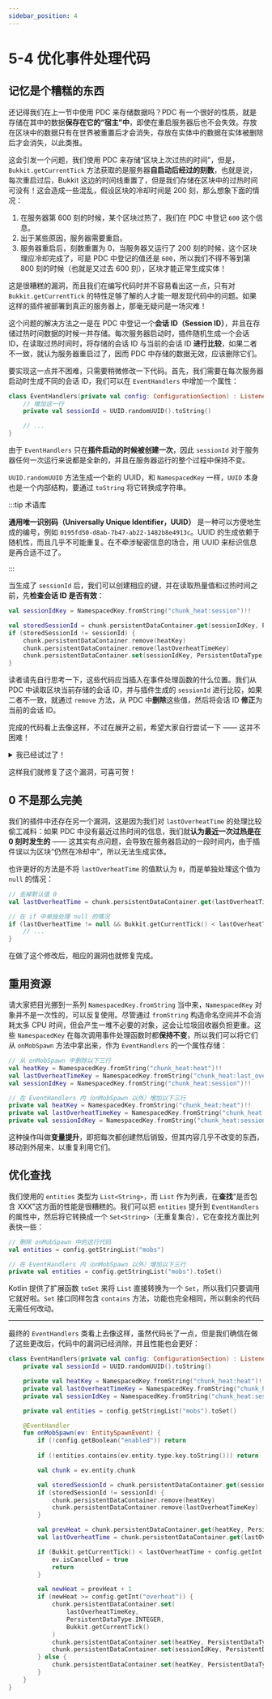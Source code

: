 ```yaml
---
sidebar_position: 4
---
```


# 5-4 优化事件处理代码

## 记忆是个糟糕的东西

还记得我们在上一节中使用 PDC 来存储数据吗？PDC 有一个很好的性质，就是存储在其中的数据**保存在它的“宿主”中**，即使在重启服务器后也不会失效。存放在区块中的数据只有在世界被重置后才会消失，存放在实体中的数据在实体被删除后才会消失，以此类推。

这会引发一个问题，我们使用 PDC 来存储“区块上次过热的时间”，但是，`Bukkit.getCurrentTick` 方法获取的是服务器**自启动后经过的刻数**，也就是说，每次重启过后，Bukkit 这边的时间线重置了，但是我们存储在区块中的过热时间可没有！这会造成一些混乱，假设区块的冷却时间是 200 刻，那么想象下面的情况：

1. 在服务器第 600 刻的时候，某个区块过热了，我们在 PDC 中登记 `600` 这个信息。
2. 出于某些原因，服务器需要重启。
3. 服务器重启后，刻数重置为 0，当服务器又运行了 200 刻的时候，这个区块理应冷却完成了，可是 PDC 中登记的值还是 `600`，所以我们不得不等到第 800 刻的时候（也就是又过去 600 刻），区块才能正常生成实体！

这是很糟糕的漏洞，而且我们在编写代码时并不容易看出这一点，只有对 `Bukkit.getCurrentTick` 的特性足够了解的人才能一眼发现代码中的问题。如果这样的插件被部署到真正的服务器上，那毫无疑问是一场灾难！

这个问题的解决方法之一是在 PDC 中登记一个**会话 ID（Session ID）**，并且在存储过热时间数据的时候一并存储。每次服务器启动时，插件随机生成一个会话 ID，在读取过热时间时，将存储的会话 ID 与当前的会话 ID **进行比较**，如果二者不一致，就认为服务器重启过了，因而 PDC 中存储的数据无效，应该删除它们。

要实现这一点并不困难，只需要稍微修改一下代码。首先，我们需要在每次服务器启动时生成不同的会话 ID，我们可以在 `EventHandlers` 中增加一个属性：

```kotlin
class EventHandlers(private val config: ConfigurationSection) : Listener {
    // 增加这一行
    private val sessionId = UUID.randomUUID().toString()

    // ...
}
```

由于 `EventHandlers` 只在**插件启动的时候被创建一次**，因此 `sessionId` 对于服务器任何一次运行来说都是全新的，并且在服务器运行的整个过程中保持不变。

`UUID.randomUUID` 方法生成一个新的 UUID，和 `NamespacedKey` 一样，`UUID` 本身也是一个内部结构，要通过 `toString` 将它转换成字符串。

:::tip 术语库

**通用唯一识别码（Universally Unique Identifier，UUID）** 是一种可以方便地生成的编号，例如 `0195fd50-d8ab-7b47-ab22-1482b8e4913c`。UUID 的生成依赖于随机性，而且几乎不可能重复。在不牵涉秘密信息的场合，用 UUID 来标识信息是再合适不过了。

:::

当生成了 `sessionId` 后，我们可以创建相应的键，并在读取热量值和过热时间之前，先**检查会话 ID 是否有效**：

```kotlin
val sessionIdKey = NamespacedKey.fromString("chunk_heat:session")!!

val storedSessionId = chunk.persistentDataContainer.get(sessionIdKey, PersistentDataType.STRING) ?: ""
if (storedSessionId != sessionId) {
    chunk.persistentDataContainer.remove(heatKey)
    chunk.persistentDataContainer.remove(lastOverheatTimeKey)
    chunk.persistentDataContainer.set(sessionIdKey, PersistentDataType.STRING, sessionId)
}
```

读者请先自行思考一下，这些代码应当插入在事件处理函数的什么位置。我们从 PDC 中读取区块当前存储的会话 ID，并与插件生成的 `sessionId` 进行比较，如果二者不一致，就通过 `remove` 方法，从 PDC 中**删除**这些值，然后将会话 ID **修正**为当前的会话 ID。

完成的代码看上去像这样，不过在展开之前，希望大家自行尝试一下 —— 这并不困难！

<details>
<summary>我已经试过了！</summary>

完整的 `EventHandlers` 类如下：

```kotlin
class EventHandlers(private val config: ConfigurationSection) : Listener {
    private val sessionId = UUID.randomUUID().toString()

    @EventHandler
    fun onMobSpawn(ev: EntitySpawnEvent) {
        if (!config.getBoolean("enabled")) return

        val entities = config.getStringList("mobs")

        if (!entities.contains(ev.entity.type.key.toString())) return

        val chunk = ev.entity.chunk
        val heatKey = NamespacedKey.fromString("chunk_heat:heat")!!
        val lastOverheatTimeKey = NamespacedKey.fromString("chunk_heat:last_overheat")!!
        val sessionIdKey = NamespacedKey.fromString("chunk_heat:session")!!

        val storedSessionId = chunk.persistentDataContainer.get(sessionIdKey, PersistentDataType.STRING) ?: ""
        if (storedSessionId != sessionId) {
            chunk.persistentDataContainer.remove(heatKey)
            chunk.persistentDataContainer.remove(lastOverheatTimeKey)
        }

        val prevHeat = chunk.persistentDataContainer.get(heatKey, PersistentDataType.INTEGER) ?: 0
        val lastOverheatTime = chunk.persistentDataContainer.get(lastOverheatTimeKey, PersistentDataType.INTEGER) ?: 0

        if (Bukkit.getCurrentTick() < lastOverheatTime + config.getInt("cooldown")) {
            ev.isCancelled = true
            return
        }

        val newHeat = prevHeat + 1
        if (newHeat >= config.getInt("overheat")) {
            chunk.persistentDataContainer.set(
                lastOverheatTimeKey,
                PersistentDataType.INTEGER,
                Bukkit.getCurrentTick()
            )
            chunk.persistentDataContainer.set(heatKey, PersistentDataType.INTEGER, 0)
            chunk.persistentDataContainer.set(sessionIdKey, PersistentDataType.STRING, sessionId)
        } else {
            chunk.persistentDataContainer.set(heatKey, PersistentDataType.INTEGER, newHeat)
        }
    }
}
```

</details>

这样我们就修复了这个漏洞，可喜可贺！

## 0 不是那么完美

我们的插件中还存在另一个漏洞，这是因为我们对 `lastOverheatTime` 的处理比较偷工减料：如果 PDC 中没有最近过热时间的信息，我们就**认为最近一次过热是在 0 刻时发生的** —— 这其实有点问题，会导致在服务器启动的一段时间内，由于插件误以为区块“仍然在冷却中”，所以无法生成实体。

也许更好的方法是不将 `lastOverheatTime` 的值默认为 `0`，而是单独处理这个值为 `null` 的情况：

```kotlin
// 去掉默认值 0
val lastOverheatTime = chunk.persistentDataContainer.get(lastOverheatTimeKey, PersistentDataType.INTEGER) /* ?: 0 */

// 在 if 中单独处理 null 的情况
if (lastOverheatTime != null && Bukkit.getCurrentTick() < lastOverheatTime + config.getInt("cooldown")) {
    // ...
}
```

在做了这个修改后，相应的漏洞也就修复完成。

## 重用资源

请大家把目光挪到一系列 `NamespacedKey.fromString` 当中来，`NamespacedKey` 对象并不是一次性的，可以反复使用。尽管通过 `fromString` 构造命名空间并不会消耗太多 CPU 时间，但会产生一堆不必要的对象，这会让垃圾回收器负担更重。这些 `NamespacedKey` 在每次调用事件处理函数时都**保持不变**，所以我们可以将它们从 `onMobSpawn` 方法中拿出来，作为 `EventHandlers` 的一个属性存储：

```kotlin
// 从 onMobSpawn 中删除以下三行
val heatKey = NamespacedKey.fromString("chunk_heat:heat")!!
val lastOverheatTimeKey = NamespacedKey.fromString("chunk_heat:last_overheat")!!
val sessionIdKey = NamespacedKey.fromString("chunk_heat:session")!!

// 在 EventHandlers 内（onMobSpawn 以外）增加以下三行
private val heatKey = NamespacedKey.fromString("chunk_heat:heat")!!
private val lastOverheatTimeKey = NamespacedKey.fromString("chunk_heat:last_overheat")!!
private val sessionIdKey = NamespacedKey.fromString("chunk_heat:session")!!
```

这种操作叫做**变量提升**，即把每次都创建然后销毁，但其内容几乎不改变的东西，移动到外层来，以重复利用它们。

## 优化查找

我们使用的 `entities` 类型为 `List<String>`，而 `List` 作为列表，在**查找**“是否包含 XXX”这方面的性能是很糟糕的。我们可以把 `entities` 提升到 `EventHandlers` 的属性中，然后将它转换成一个 `Set<String>`（无重复集合），它在查找方面比列表快一些：

```kotlin
// 删除 onMobSpawn 中的这行代码
val entities = config.getStringList("mobs")

// 在 EventHandlers 内（onMobSpawn 以外）增加以下三行
private val entities = config.getStringList("mobs").toSet()
```

Kotlin 提供了扩展函数 `toSet` 来将 `List` 直接转换为一个 `Set`，所以我们只要调用它就好啦。`Set` 接口同样包含 `contains` 方法，功能也完全相同，所以剩余的代码无需任何改动。

---

最终的 `EventHandlers` 类看上去像这样，虽然代码长了一点，但是我们确信在做了这些更改后，代码中的漏洞已经消除，并且性能也会更好：

```kotlin
class EventHandlers(private val config: ConfigurationSection) : Listener {
    private val sessionId = UUID.randomUUID().toString()

    private val heatKey = NamespacedKey.fromString("chunk_heat:heat")!!
    private val lastOverheatTimeKey = NamespacedKey.fromString("chunk_heat:last_overheat")!!
    private val sessionIdKey = NamespacedKey.fromString("chunk_heat:session")!!

    private val entities = config.getStringList("mobs").toSet()

    @EventHandler
    fun onMobSpawn(ev: EntitySpawnEvent) {
        if (!config.getBoolean("enabled")) return
        
        if (!entities.contains(ev.entity.type.key.toString())) return

        val chunk = ev.entity.chunk

        val storedSessionId = chunk.persistentDataContainer.get(sessionIdKey, PersistentDataType.STRING) ?: ""
        if (storedSessionId != sessionId) {
            chunk.persistentDataContainer.remove(heatKey)
            chunk.persistentDataContainer.remove(lastOverheatTimeKey)
        }

        val prevHeat = chunk.persistentDataContainer.get(heatKey, PersistentDataType.INTEGER) ?: 0
        val lastOverheatTime = chunk.persistentDataContainer.get(lastOverheatTimeKey, PersistentDataType.INTEGER) ?: 0

        if (Bukkit.getCurrentTick() < lastOverheatTime + config.getInt("cooldown")) {
            ev.isCancelled = true
            return
        }

        val newHeat = prevHeat + 1
        if (newHeat >= config.getInt("overheat")) {
            chunk.persistentDataContainer.set(
                lastOverheatTimeKey,
                PersistentDataType.INTEGER,
                Bukkit.getCurrentTick()
            )
            chunk.persistentDataContainer.set(heatKey, PersistentDataType.INTEGER, 0)
            chunk.persistentDataContainer.set(sessionIdKey, PersistentDataType.STRING, sessionId)
        } else {
            chunk.persistentDataContainer.set(heatKey, PersistentDataType.INTEGER, newHeat)
        }
    }
}
```